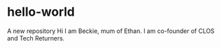 # hello-world
A new repository
Hi I am Beckie, mum of Ethan. 
I am co-founder of CLOS and Tech Returners.

